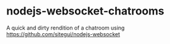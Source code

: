# nodejs-websocket-chatrooms
A quick and dirty rendition of a chatroom using https://github.com/sitegui/nodejs-websocket
